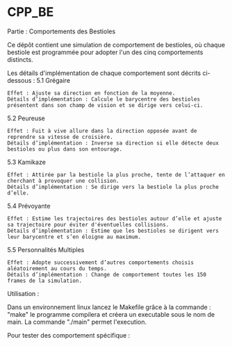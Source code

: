 # CPP_BE

Partie : Comportements des Bestioles

Ce dépôt contient une simulation de comportement de bestioles, où chaque bestiole est programmée pour adopter l'un des cinq comportements distincts. 

Les détails d'implémentation de chaque comportement sont décrits ci-dessous :
5.1 Grégaire

    Effet : Ajuste sa direction en fonction de la moyenne.
    Détails d’implémentation : Calcule le barycentre des bestioles présentent dans son champ de vision et se dirige vers celui-ci.

5.2 Peureuse

    Effet : Fuit à vive allure dans la direction opposée avant de reprendre sa vitesse de croisière.
    Détails d’implémentation : Inverse sa direction si elle détecte deux bestioles ou plus dans son entourage.

5.3 Kamikaze

    Effet : Attirée par la bestiole la plus proche, tente de l’attaquer en cherchant à provoquer une collision.
    Détails d’implémentation : Se dirige vers la bestiole la plus proche d’elle.

5.4 Prévoyante

    Effet : Estime les trajectoires des bestioles autour d’elle et ajuste sa trajectoire pour éviter d'éventuelles collisions.
    Détails d’implémentation : Estime que les bestioles se dirigent vers leur barycentre et s’en éloigne au maximum.

5.5 Personnalités Multiples

    Effet : Adopte successivement d’autres comportements choisis aléatoirement au cours du temps.
    Détails d’implémentation : Change de comportement toutes les 150 frames de la simulation.

Utilisation :

Dans un environnement linux lancez le Makefile grâce à la commande : 
"make" 
le programme compilera et créera un executable sous le nom de main. La commande "./main" permet l'execution.

Pour tester des comportement spécifique :

